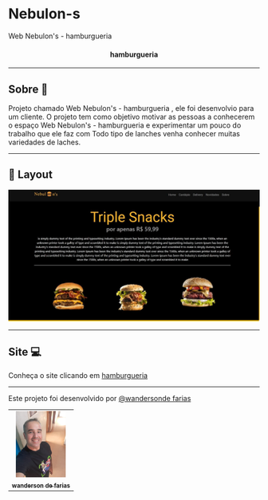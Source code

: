 # Nebulon-s
 Web Nebulon's - hamburgueria 


 

<h4 align="center">
 hamburgueria 
</h4>

<hr>

## Sobre 📖

Projeto chamado  Web Nebulon's - hamburgueria , ele foi desenvolvio para um cliente.
O projeto tem como objetivo motivar as pessoas a conhecerem o espaço  Web Nebulon's - hamburgueria  e experimentar um pouco do trabalho  que ele faz com  Todo tipo de lanches venha conhecer muitas variedades de laches.

<hr>

## 🎨 Layout

![](gif.jpg.gif)

<hr>

## Site 💻

Conheça o site clicando em <a href="https://wandersondefariasprogramador.github.io/Projeto-haburgue/"> hamburgueria  </a>

<hr>

Este projeto foi desenvolvido  por <a href="https://github.com/wandersondefariasprogramador"> @wandersonde 
farias </a>


<table>
  <tr>
     <td align="center">
      <a href="#">
        <img src="./img/foto.jpg/" width="100px" alt="foto wanderson"/><br>
        <sub>
          <b>wanderson de farias</b>
        </sub>
        </sub>
      </a>
    </td>
    <a 

    


